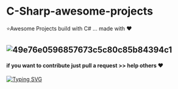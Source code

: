 # C-Sharp-awesome-projects
⭐Awesome Projects build with C# ... made with ❤

## ![49e76e0596857673c5c80c85b84394c1](https://github.com/user-attachments/assets/cea15c85-42ff-4ffb-b9d3-25fcf803931a)

#### if you want to contribute just pull a request >> help others ❤




[![Typing SVG](https://readme-typing-svg.demolab.com/?lines=صلِّ+على+النبي;صلى+الله+عليه+وسلم)](https://git.io/typing-svg)
